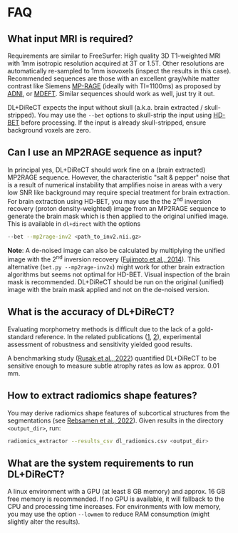 # FAQ

## What input MRI is required?
Requirements are similar to FreeSurfer: High quality 3D T1-weighted MRI with 1mm isotropic resolution acquired at 3T or 1.5T. Other resolutions are automatically re-sampled to 1mm isovoxels (inspect the results in this case). Recommended sequences are those with an excellent gray/white matter contrast like Siemens [MP-RAGE](https://doi.org/10.1002/mrm.1910150117) (ideally with TI=1100ms) as proposed by [ADNI](https://doi.org/10.1002/jmri.21049), or [MDEFT](https://doi.org/10.1016/j.neuroimage.2003.09.062). Similar sequences should work as well, just try it out.

DL+DiReCT expects the input without skull (a.k.a. brain extracted / skull-stripped). You may use the ```--bet``` options to skull-strip the input using [HD-BET](https://github.com/MIC-DKFZ/HD-BET/) before processing. If the input is already skull-stripped, ensure background voxels are zero.


## Can I use an MP2RAGE sequence as input?
In principal yes, DL+DiReCT should work fine on a (brain extracted) MP2RAGE sequence. However, the characteristic "salt & pepper" noise that is a result of numerical instability that amplifies noise in areas with a very low SNR like background may require special treatment for brain extraction. For brain extraction using HD-BET, you may use the the 2<sup>nd</sup> inversion recovery (proton density-weighted) image from an MP2RAGE sequence to generate the brain mask which is then applied to the original unified image. This is available in ```dl+direct``` with the options
```bash
--bet --mp2rage-inv2 <path_to_inv2.nii.gz>
```

__Note__: A de-noised image can also be calculated by multiplying the unified image with the 2<sup>nd</sup> inversion recovery ([Fujimoto et al., 2014](https://doi.org/10.1016/j.neuroimage.2013.12.012)). This alternative (```bet.py --mp2rage-inv2x```) might work for other brain extraction algorithms but seems not optimal for HD-BET. Visual inspection of the brain mask is recommended. DL+DiReCT should be run on the original (unified) image with the brain mask applied and not on the de-noised version.


## What is the accuracy of DL+DiReCT?
Evaluating morphometry methods is difficult due to the lack of a gold-standard reference. In the related publications ([1](https://doi.org/10.1002/hbm.25159), [2](https://doi.org/10.1002/hbm.26117)), experimental assessment of robustness and sensitivity yielded good results.

A benchmarking study ([Rusak et al., 2022](https://doi.org/10.1016/j.media.2022.102576)) quantified DL+DiReCT to be sensitive enough to measure subtle atrophy rates as low as approx. 0.01 mm. 


## How to extract radiomics shape features?
You may derive radiomics shape features of subcortical structures from the segmentations (see [Rebsamen et al., 2022](https://doi.org/10.3389/fneur.2022.812432)). Given results in the directory ```<output_dir>```, run:

```bash
radiomics_extractor --results_csv dl_radiomics.csv <output_dir>
```

## What are the system requirements to run DL+DiReCT?
A linux environment with a GPU (at least 8 GB memory) and approx. 16 GB free memory is recommended. If no GPU is available, it will fallback to the CPU and processing time increases. For environments with low memory, you may use the option ```--lowmem``` to reduce RAM consumption (might slightly alter the results).